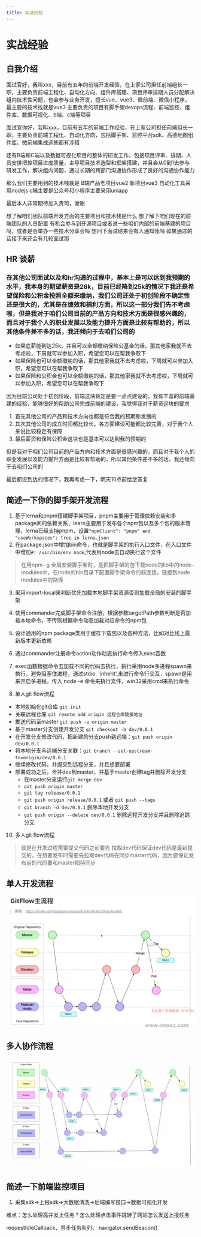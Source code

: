 ```yaml
---
title: 实战经验
---
```


# 实战经验

## 自我介绍

面试官好，我叫xxx，目前有五年的前端开发经验，在上家公司担任前端组长一职，主要负责前端工程化、自动化方向、组件库搭建、项目评审排期人员分配解决组内技术性问题，也会参与业务开发，擅长vue、vue3、微前端、微信小程序，最主要的技术栈就是vue3
主要负责的项目有脚手架devops流程、前端监控、组件库、数据可视化、b端、c端等项目

面试官你好，我叫xxx，目前有五年的前端工作经验，在上家公司担任前端组长一职，主要负责前端工程化、自动化方向，包括脚手架、监控平台sdk、高德地图组件库、微前端集成这些都有涉猎

还有B端和C端以及数据可视化项目的整体的研发工作，包括项目评审、排期、人员安排把控项目进度质量，主导项目技术选型和框架搭建，并且会从0到1去参与研发工作，解决组内问题，通过长期的跨部门沟通协作形成了良好的沟通协作能力

那么我们主要用到的技术栈就是 B端产品老项目vue2 新项目vue3 自动化工具采用nodejs c端主要是公众号和小程序主要采用uniapp

最后本人非常期待加入贵司，谢谢

想了解咱们团队前端开发方面的主要项目和技术栈是什么
想了解下咱们现在的前端团队的人员配置
有机会参与到开源项目或者说一些咱们内部的前端基建的项目吗，或者是会举办一些技术分享会吗
想问下面试结果会有人通知我吗
如果通过的话接下来还会有几轮面试那


## HR 谈薪

### 在其他公司面试以及和hr沟通的过程中，基本上是可以达到我预期的水平，我本身的期望薪资是26k，目前已经降到25k的情况下我还是希望保险和公积金按照全额来缴纳，我们公司还处于初创阶段不确定性还是很大的，尤其是在绩效和福利方面，所以这一部分我们先不考虑啦，但是我对于咱们公司目前的产品方向和技术方面是很感兴趣的，而且对于我个人的职业发展以及能力提升方面是比较有帮助的，所以其他条件差不多的话，我还倾向于去咱们公司的

- 如果底薪能到达25k，并且可以全额缴纳保险公基金的话，那其他家我就不去考虑啦，下周就可以参加入职，希望您可以在帮我争取下
- 如果保险也可以全额缴纳的话，那其他家我就不去考虑啦，下周就可以参加入职，希望您可以在帮我争取下
- 如果保险和公积金也可以全额缴纳的话，那其他家我就不去考虑啦，下周就可以参加入职，希望您可以在帮我争取下

因为目前公司处于初创阶段，前端这块肯定是要一点点建设的，我有丰富的前端基建的经验，能够很好的帮助公司完成前端的建设，我觉得我对于薪资这块的要求

1. 首先其他公司的产品和技术方向也都是符合我的预期和发展的
2. 其次其他公司的成立时间都比较长，各方面建设可能都比较完善，对于我个人来说比较稳定有保障
3. 最后薪资和保险公积金这块也是基本可以达到我的预期的

但是我对于咱们公司目前的产品方向和技术方面是很感兴趣的，而且对于我个人的职业发展以及能力提升方面是比较有帮助的，所以其他条件差不多的话，我还倾向于去咱们公司的

最后都没到达的情况下，我再考虑一下，明天10点前给您答复

## 简述一下你的脚手架开发流程

1. 基于lerna和pnpm搭建脚手架项目，pnpm主要用于管理依赖安装和多package间的依赖关系，learn主要用于发布各个npm包以及多个包的版本管理，lerna已经支持pnpm，设置`"npmClient": "pnpm" and "useWorkspaces": true in lerna.json`
2. 在package.json中增加bin命令，也就是脚手架的执行入口文件，在入口文件中增加`#! /usr/bin/env node`,代表用node去自动执行这个文件
> 在用npm -g 全局安装脚手架时，是把脚手架的包下载node的lib中的node-modules中，在node的bin目录下配置脚手架命令的软连接，链接到node modules中的路径
3. 采用import-local来判断优先加载本地脚手架资源否则加载全局的安装的脚手架
4. 使用commander完成脚手架命令注册，根据参数targetPath参数判断是否加载本地命令，不传则根据命令动态加载对应命令的npm包
5. 设计通用的npm package类用于缓存下载包以及各种方法，比如对比线上最新版本更新依赖
6. 通过commander注册命令action动作动态执行命令传入exec函数
7. exec函数根据命令去加载不同的代码去执行，执行采用node多进程spawn来执行，避免阻塞住进程，通过stdio: 'inherit',来进行命令行交互，spawn是用来开启多进程，传入 node -e 命令来执行文件，win32采用cmd来执行命令

8. 单人git flow流程

- 本地初始化git仓库 `git init`
- 关联远程仓库 `git remote add origin 远程仓库链接地址`
- 推送代码至master `git push -u origin master`
- 基于master分支创建开发分支 `git checkout -b dev/0.0.1`
- 在开发分支修改代码，把新建的分支push到远端：`git push origin dev/0.0.1`
- 将本地分支与远端分支关联：`git branch --set-upstream-to=origin/dev/0.0.1`
- 继续修改代码，并提交到远程分支，并且想要部署
- 部署成功之后，合并dev到master，并基于master创建tag并删除开发分支
    - 在master分支运行`git merge dev`
    - `git push origin master`
    - `git tag release/0.0.1`
    - `git push origin release/0.0.1`  或者 `git push --tags`
    - `git branch -d dev/0.0.1` 删除本地开发分支
    - `git push origin --delete dev/0.0.1` 删除远程开发分支并且删除追踪分支

10. 多人git flow流程


> 就是在开发过程需要提交代码之前要先 拉取dev代码保证dev代码是最新提交的，在想要发布时需要先拉取dev代码在同步master代码，因为要保证发布前的代码要和master把持同步

## 单人开发流程

![](./img/38.png)

## 多人协作流程

![](./img/39.png)


## 简述一下前端监控项目

1. 采集sdk->上报sdk->大数据清洗->后端编写接口->数据可视化开发

难点：怎么处理高并发上任务？怎么处理点击事件跳转了网站怎么发送上报任务

requestIdleCallback、异步任务队列、 navigator.sendBeacon()